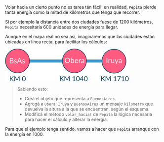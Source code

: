 Volar hacia un cierto punto no es tarea tán fácil: en realidad, `Pepita` pierde tanta energía como la mitad de kilómetros que tenga que recorrer. 

Si por ejemplo la distancia entre dos ciudades fuese de 1200 kilómetros, `Pepita` necesitaría 600 unidades de energía para llegar.

Aunque en el mapa real no sea así, imaginaremos que las ciudades están ubicadas en línea recta, para facilitar los cálculos:

<img src="https://raw.githubusercontent.com/MumukiProject/mumuki-guia-ruby-definiendo-objetos-metodos-y-estado/master/assets/ciudades.png" width="400" />

> Sabiendo esto: 
> 
> * Creá el objeto que representa a `BuenosAires`.
> * Agregá a `Obera`, `Iruya` y `BuenosAires` un mensaje `kilometro` que devuelva la altura a la que se encuentran, según el esquema.
> * Modificá el método `volar_hacia!` de `Pepita` la lógica necesaria para hacer el cálculo y alterar la energía.

Para que el ejemplo tenga sentido, vamos a hacer que `Pepita` arranque con la energía en 1000.